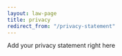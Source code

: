 ```yaml
---
layout: law-page
title: privacy
redirect_from: "/privacy-statement"
---
```


Add your privacy statement right here
